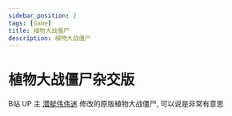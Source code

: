 ```yaml
---
sidebar_position: 2
tags: [Game]
title: 植物大战僵尸
description: 植物大战僵尸
---
```

# 植物大战僵尸杂交版
B站 UP 主 [潜艇伟伟迷](https://space.bilibili.com/97213827) 修改的原版植物大战僵尸, 可以说是非常有意思
